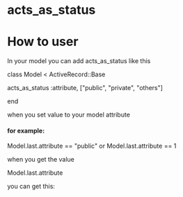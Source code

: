 acts_as_status
==============
<h1>How to user</h1>
<p>In your model you can add acts_as_status like this</p>
class Model <  ActiveRecord::Base
  <p>acts_as_status :attribute, ["public", "private", "others"]		</p>
<p>end</p>

<p>when you set value to your model attribute</p>
<h4>for example: </h4> 
</p>Model.last.attribute == "public" or Model.last.attribute == 1 </p>

<p>when you get the value</p>
<p>Model.last.attribute</p>

<p>you can get this:</p>
 <Status:0x00000005ac32a8 @defaults=[:invalid, :lovers, :public, :private], @state=2>

